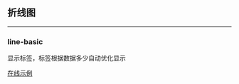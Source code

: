 ## 折线图

---

### line-basic

显示标签，标签根据数据多少自动优化显示

[在线示例](/rocket-chart-gallery/example/play#line-basic)